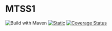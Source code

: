 # MTSS1

![Build with Maven](https://github.com/elenam001/MTSS1/actions/workflows/build.yml/badge.svg?branch=main)
[![Static](https://github.com/elenam001/MTSS1/actions/workflows/build.yml/badge.svg?branch=main)](https://github.com/elenam001/MTSS1/actions/workflows/build.yml)
[![Coverage Status](https://coveralls.io/repos/github/elenam001/MTSS1/badge.svg)](https://coveralls.io/github/elenam001/MTSS1)
